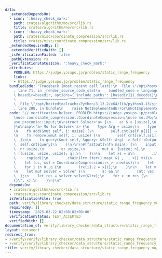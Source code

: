 ```yaml
---
data:
  _extendedDependsOn:
  - icon: ':heavy_check_mark:'
    path: crates/algorithm/mo/src/lib.rs
    title: crates/algorithm/mo/src/lib.rs
  - icon: ':heavy_check_mark:'
    path: crates/misc/coordinate_compression/src/lib.rs
    title: crates/misc/coordinate_compression/src/lib.rs
  _extendedRequiredBy: []
  _extendedVerifiedWith: []
  _isVerificationFailed: false
  _pathExtension: rs
  _verificationStatusIcon: ':heavy_check_mark:'
  attributes:
    PROBLEM: https://judge.yosupo.jp/problem/static_range_frequency
    links:
    - https://judge.yosupo.jp/problem/static_range_frequency
  bundledCode: "Traceback (most recent call last):\n  File \"/opt/hostedtoolcache/Python/3.13.2/x64/lib/python3.13/site-packages/onlinejudge_verify/documentation/build.py\"\
    , line 71, in _render_source_code_stat\n    bundled_code = language.bundle(stat.path,\
    \ basedir=basedir, options={'include_paths': [basedir]}).decode()\n          \
    \         ~~~~~~~~~~~~~~~^^^^^^^^^^^^^^^^^^^^^^^^^^^^^^^^^^^^^^^^^^^^^^^^^^^^^^^^^^^^^^^^^^\n\
    \  File \"/opt/hostedtoolcache/Python/3.13.2/x64/lib/python3.13/site-packages/onlinejudge_verify/languages/rust.py\"\
    , line 288, in bundle\n    raise NotImplementedError\nNotImplementedError\n"
  code: "// verification-helper: PROBLEM https://judge.yosupo.jp/problem/static_range_frequency\n\
    \nuse coordinate_compression::CoordinateCompression;\nuse mo::Mo;\nuse proconio::fastout;\n\
    use proconio::input;\n\nstruct Solver<'a> {\n    a: &'a [usize],\n    cnt: Vec<usize>,\n\
    }\n\nimpl<'a> Mo for Solver<'a> {\n    type Arg = usize;\n    type Output = usize;\n\
    \n    fn add(&mut self, i: usize) {\n        self.cnt[self.a[i]] += 1;\n    }\n\
    \n    fn remove(&mut self, i: usize) {\n        self.cnt[self.a[i]] -= 1;\n  \
    \  }\n\n    fn query(&mut self, &query: &Self::Arg) -> Self::Output {\n      \
    \  self.cnt[query]\n    }\n}\n\n#[fastout]\nfn main() {\n    input! {\n      \
    \  n: usize,\n        q: usize,\n        mut a: [usize; n],\n        mut lrx:\
    \ [(usize, usize, usize); q],\n    }\n\n    let xs = a\n        .iter()\n    \
    \    .copied()\n        .chain(lrx.iter().map(|&(_, _, x)| x))\n        .collect::<Vec<_>>();\n\
    \    let (cc, xs) = CoordinateCompression::<_>::new(xs);\n    let (a, x) = xs.split_at(n);\n\
    \    for i in 0..q {\n        lrx[i].2 = x[i];\n    }\n\n    let m = cc.len();\n\
    \n    let mut solver = Solver {\n        a: &a,\n        cnt: vec![0; m],\n  \
    \  };\n    let res = solver.solve(&lrx);\n    for x in res {\n        println!(\"\
    {}\", x);\n    }\n}\n"
  dependsOn:
  - crates/algorithm/mo/src/lib.rs
  - crates/misc/coordinate_compression/src/lib.rs
  isVerificationFile: true
  path: verify/library_checker/data_structure/static_range_frequency_mo/src/main.rs
  requiredBy: []
  timestamp: '2025-03-22 02:08:02+00:00'
  verificationStatus: TEST_ACCEPTED
  verifiedWith: []
documentation_of: verify/library_checker/data_structure/static_range_frequency_mo/src/main.rs
layout: document
redirect_from:
- /verify/verify/library_checker/data_structure/static_range_frequency_mo/src/main.rs
- /verify/verify/library_checker/data_structure/static_range_frequency_mo/src/main.rs.html
title: verify/library_checker/data_structure/static_range_frequency_mo/src/main.rs
---
```

